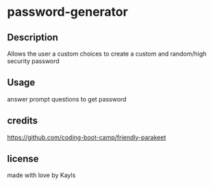 # password-generator

## Description 
Allows the user a custom choices to create a custom and random/high security password

## Usage 
answer prompt questions to get password 

## credits 

https://github.com/coding-boot-camp/friendly-parakeet

## license 

made with love by Kayls
